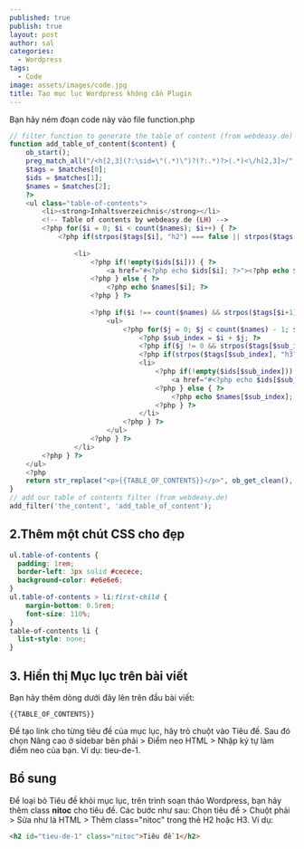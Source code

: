 ```yaml
---
published: true
publish: true
layout: post
author: sal
categories:
  - Wordpress
tags:
  - Code
image: assets/images/code.jpg
title: Tạo mục lục Wordpress không cần Plugin
---
```

Bạn hãy ném đoạn code này vào file function.php

```PHP
// filter function to generate the table of content (from webdeasy.de)
function add_table_of_content($content) {
    ob_start();
    preg_match_all("/<h[2,3](?:\sid=\"(.*)\")?(?:.*)?>(.*)<\/h[2,3]>/", $content, $matches);
    $tags = $matches[0];
    $ids = $matches[1];
    $names = $matches[2];
    ?>
    <ul class="table-of-contents">
        <li><strong>Inhaltsverzeichnis</strong></li>
        <!-- Table of contents by webdeasy.de (LH) -->
        <?php for($i = 0; $i < count($names); $i++) { ?>
            <?php if(strpos($tags[$i], "h2") === false || strpos($tags[$i], "class=\"nitoc\"") !== false) continue; ?>
            
                <li>
                    <?php if(!empty($ids[$i])) { ?>
                        <a href="#<?php echo $ids[$i]; ?>"><?php echo $names[$i]; ?></a>
                    <?php } else { ?>
                        <?php echo $names[$i]; ?>  
                    <?php } ?>
        
                    <?php if($i !== count($names) && strpos($tags[$i+1], "h3") !== false) { ?>
                        <ul>
                            <?php for($j = 0; $j < count($names) - 1; $j++) { ?>
                                <?php $sub_index = $i + $j; ?>
                                <?php if($j != 0 && strpos($tags[$sub_index], "h2") !== false) break; ?>
                                <?php if(strpos($tags[$sub_index], "h3") === false || strpos($tags[$sub_index], "class=\"nitoc\"") !== false) continue; ?>
                                <li>
                                    <?php if(!empty($ids[$sub_index])) { ?>
                                        <a href="#<?php echo $ids[$sub_index]; ?>"><?php echo $names[$sub_index]; ?></a>
                                    <?php } else { ?>
                                        <?php echo $names[$sub_index]; ?>  
                                    <?php } ?>
                                </li>
                            <?php } ?>
                        </ul>
                    <?php } ?>
                </li>
        <?php } ?>
    </ul>
    <?php
    return str_replace("<p>{{TABLE_OF_CONTENTS}}</p>", ob_get_clean(), $content);
}
// add our table of contents filter (from webdeasy.de)
add_filter('the_content', 'add_table_of_content');
```

## 2.Thêm một chút CSS cho đẹp

```CSS
ul.table-of-contents {
  padding: 1rem;
  border-left: 3px solid #cecece;
  background-color: #e6e6e6;
}
ul.table-of-contents > li:first-child {
    margin-bottom: 0.5rem;
    font-size: 110%;
}
table-of-contents li {
  list-style: none;
}
```

## 3. Hiển thị Mục lục trên bài viết
Bạn hãy thêm dòng dưới đây lên trên đầu bài viết:

```
{{TABLE_OF_CONTENTS}}
```
Để tạo link cho từng tiêu đề của mục lục, hãy trỏ chuột vào Tiêu đề. Sau đó chọn Nâng cao ở sidebar bên phải > Điểm neo HTML > Nhập ký tự làm điểm neo của bạn. Ví dụ: tieu-de-1.

## Bổ sung
Để loại bỏ Tiêu đề khỏi mục lục, trên trình soạn thảo Wordpress, bạn hãy thêm class **nitoc** cho tiêu đề. Các bước như sau: Chọn tiêu đề > Chuột phải > Sửa như là HTML > Thêm class="nitoc" trong thẻ H2 hoặc H3. Ví dụ:

```HTML
<h2 id="tieu-de-1" class="nitoc">Tiêu đề 1</h2>
```